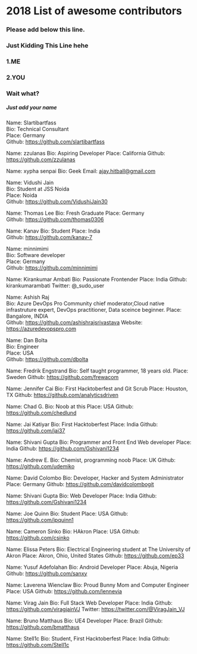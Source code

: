 # 2018 List of awesome contributors

### Please add below this line.

### Just Kidding This Line hehe
### 1.ME
### 2.YOU
###  Wait what?
##### Just add your name

Name: Slartibartfass  
Bio: Technical Consultant  
Place: Germany  
Github: https://github.com/slartibartfass

Name: zzulanas
Bio: Aspiring Developer 
Place: California 
Github: https://github.com/zzulanas

Name: xypha senpai
Bio: Geek
Email: ajay.hitball@gmail.com

Name: Vidushi Jain  
Bio: Student at JSS Noida  
Place: Noida  
Github: https://github.com/VidushiJain30

Name: Thomas Lee
Bio: Fresh Graduate 
Place: Germany  
Github: https://github.com/thomas0306

Name: Kanav
Bio: Student 
Place: India  
Github: https://github.com/kanav-7

Name: minnimimi  
Bio: Software developer  
Place: Germany  
Github: https://github.com/minnimimi

Name: Kirankumar Ambati 
Bio: Passionate Frontender 
Place: India 
Github: kirankumarambati 
Twitter: @_sudo_user 

Name: Ashish Raj  
Bio: Azure DevOps Pro Community chief moderator,Cloud native infrastruture expert, DevOps practitioner, Data sceince beginner.
Place: Bangalore, INDIA  
Github: https://github.com/ashishrajsrivastava
Website: https://azuredevopspro.com

Name: Dan Bolta  
Bio: Engineer  
Place: USA  
Github: https://github.com/dbolta

Name: Fredrik Engstrand
Bio: Self taught programmer, 18 years old. 
Place: Sweden
Github: https://github.com/frewacom 

Name: Jennifer Cai
Bio: First Hacktoberfest and Git Scrub
Place: Houston, TX
Github: https://github.com/analyticsdriven

Name: Chad G.
Bio: Noob at this
Place: USA
Github: https://github.com/chedlund

Name: Jai Katiyar
Bio: First Hacktoberfest
Place: India
Github: https://github.com/jai37

Name: Shivani Gupta
Bio: Programmer and Front End Web developer 
Place: India
Github: https://github.com/Gshivani1234

Name: Andrew E.
Bio: Chemist, programming noob
Place: UK
Github: https://github.com/udemiko

Name: David Colombo
Bio: Developer, Hacker and System Administrator
Place: Germany
Github: https://github.com/davidcolombogit

Name: Shivani Gupta
Bio: Web Developer
Place: India
Github: https://github.com/Gshivani1234

Name: Joe Quinn
Bio: Student
Place: USA
Github: https://github.com/jpquinn1

Name: Cameron Sinko
Bio: HAkron
Place: USA
Github: https://github.com/csinko

Name: Elissa Peters
Bio: Electrical Engineering student at The University of Akron
Place: Akron, Ohio, United States
Github: https://github.com/ep33

Name: Yusuf Adefolahan 
Bio: Android Developer 
Place: Abuja, Nigeria 
Github: https://github.com/sanxy

Name: Laverena Wienclaw
Bio: Proud Bunny Mom and Computer Engineer
Place: USA
Github: https://github.com/lennevia

Name: Virag Jain
Bio: Full Stack Web Developer
Place: India
Github: https://github.com/viragjainVJ
Twitter: https://twitter.com/@ViragJain_VJ

Name: Bruno Matthaus
Bio: UE4 Developer
Place: Brazil
Github: https://github.com/bmatthaus

Name: Stell1c
Bio: Student, First Hacktoberfest
Place: India
Github: https://github.com/Stell1c
